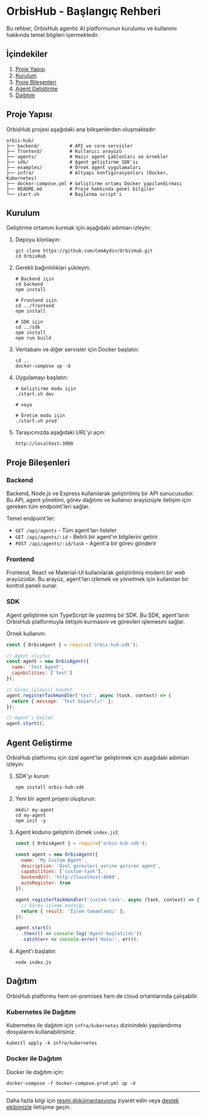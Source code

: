 # OrbisHub - Başlangıç Rehberi

Bu rehber, OrbisHub agentic AI platformunun kurulumu ve kullanımı hakkında temel bilgileri içermektedir.

## İçindekiler

1. [Proje Yapısı](#proje-yapısı)
2. [Kurulum](#kurulum)
3. [Proje Bileşenleri](#proje-bileşenleri)
4. [Agent Geliştirme](#agent-geliştirme)
5. [Dağıtım](#dağıtım)

## Proje Yapısı

OrbisHub projesi aşağıdaki ana bileşenlerden oluşmaktadır:

```
orbis-hub/
├── backend/           # API ve core servisler
├── frontend/          # Kullanıcı arayüzü
├── agents/            # Hazır agent şablonları ve örnekler
├── sdk/               # Agent geliştirme SDK'sı
├── examples/          # Örnek agent uygulamaları
├── infra/             # Altyapı konfigürasyonları (Docker, Kubernetes)
├── docker-compose.yml # Geliştirme ortamı Docker yapılandırması
├── README.md          # Proje hakkında genel bilgiler
└── start.sh           # Başlatma script'i
```

## Kurulum

Geliştirme ortamını kurmak için aşağıdaki adımları izleyin:

1. Depoyu klonlayın:
   ```
   git clone https://github.com/CemAydin/OrbisHub.git
   cd OrbisHub
   ```

2. Gerekli bağımlılıkları yükleyin:
   ```
   # Backend için
   cd backend
   npm install
   
   # Frontend için
   cd ../frontend
   npm install
   
   # SDK için
   cd ../sdk
   npm install
   npm run build
   ```

3. Veritabanı ve diğer servisler için Docker başlatın:
   ```
   cd ..
   docker-compose up -d
   ```

4. Uygulamayı başlatın:
   ```
   # Geliştirme modu için
   ./start.sh dev
   
   # veya
   
   # Üretim modu için
   ./start.sh prod
   ```

5. Tarayıcınızda aşağıdaki URL'yi açın:
   ```
   http://localhost:3000
   ```

## Proje Bileşenleri

### Backend

Backend, Node.js ve Express kullanılarak geliştirilmiş bir API sunucusudur. Bu API, agent yönetimi, görev dağıtımı ve kullanıcı arayüzüyle iletişim için gereken tüm endpoint'leri sağlar.

Temel endpoint'ler:

- `GET /api/agents` - Tüm agent'ları listeler
- `GET /api/agents/:id` - Belirli bir agent'ın bilgilerini getirir
- `POST /api/agents/:id/task` - Agent'a bir görev gönderir

### Frontend

Frontend, React ve Material-UI kullanılarak geliştirilmiş modern bir web arayüzüdür. Bu arayüz, agent'ları izlemek ve yönetmek için kullanılan bir kontrol paneli sunar.

### SDK

Agent geliştirme için TypeScript ile yazılmış bir SDK. Bu SDK, agent'ların OrbisHub platformuyla iletişim kurmasını ve görevleri işlemesini sağlar.

Örnek kullanım:

```javascript
const { OrbisAgent } = require('orbis-hub-sdk');

// Agent oluştur
const agent = new OrbisAgent({
  name: 'Test Agent',
  capabilities: ['test']
});

// Görev işleyici kaydet
agent.registerTaskHandler('test', async (task, context) => {
  return { message: 'Test başarılı!' };
});

// Agent'ı başlat
agent.start();
```

## Agent Geliştirme

OrbisHub platformu için özel agent'lar geliştirmek için aşağıdaki adımları izleyin:

1. SDK'yı kurun:
   ```
   npm install orbis-hub-sdk
   ```

2. Yeni bir agent projesi oluşturun:
   ```
   mkdir my-agent
   cd my-agent
   npm init -y
   ```

3. Agent kodunu geliştirin (örnek `index.js`):
   ```javascript
   const { OrbisAgent } = require('orbis-hub-sdk');
   
   const agent = new OrbisAgent({
     name: 'My Custom Agent',
     description: 'Özel görevleri yerine getiren agent',
     capabilities: ['custom-task'],
     backendUrl: 'http://localhost:8000',
     autoRegister: true
   });
   
   agent.registerTaskHandler('custom-task', async (task, context) => {
     // Görev işleme mantığı
     return { result: 'İşlem tamamlandı' };
   });
   
   agent.start()
     .then(() => console.log('Agent başlatıldı'))
     .catch(err => console.error('Hata:', err));
   ```

4. Agent'ı başlatın:
   ```
   node index.js
   ```

## Dağıtım

OrbisHub platformu hem on-premises hem de cloud ortamlarında çalışabilir.

### Kubernetes ile Dağıtım

Kubernetes ile dağıtım için `infra/kubernetes` dizinindeki yapılandırma dosyalarını kullanabilirsiniz:

```
kubectl apply -k infra/kubernetes
```

### Docker ile Dağıtım

Docker ile dağıtım için:

```
docker-compose -f docker-compose.prod.yml up -d
```

---

Daha fazla bilgi için [resmi dokümantasyonu](https://docs.orbislabs.ai) ziyaret edin veya [destek ekibimizle](mailto:support@orbislabs.ai) iletişime geçin.